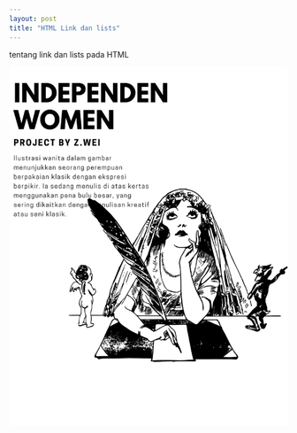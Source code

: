 ```yaml
---
layout: post
title: "HTML Link dan lists"
---
```


tentang link dan lists pada HTML

![HTML link dan lists](/assets/images/4.jpg)
